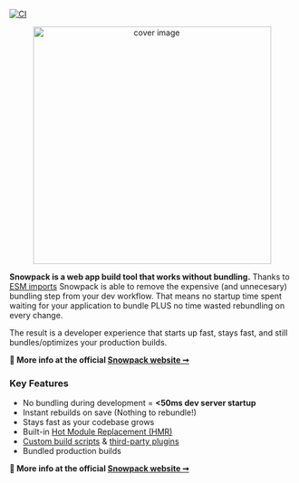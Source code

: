 [![CI](https://github.com/pikapkg/snowpack/workflows/CI/badge.svg?event=push)](https://github.com/pikapkg/snowpack/actions)

<p align="center">
  <img height="420" src="https://imgur.com/uXHFm5y.jpg" alt="cover image">
</p>

**Snowpack is a web app build tool that works without bundling.** Thanks to [ESM imports](https://developer.mozilla.org/en-US/docs/Web/JavaScript/Reference/Statements/import) Snowpack is able to remove the expensive (and unnecesary) bundling step from your dev workflow. That means no startup time spent waiting for your application to bundle PLUS no time wasted rebundling on every change.

The result is a developer experience that starts up fast, stays fast, and still bundles/optimizes your production builds.

**💁 More info at the official [Snowpack website ➞](https://snowpack.dev)**

### Key Features

- No bundling during development = **<50ms dev server startup**
- Instant rebuilds on save (Nothing to rebundle!)
- Stays fast as your codebase grows
- Built-in [Hot Module Replacement (HMR)](#hot-module-replacement)
- [Custom build scripts](#build-scripts) & [third-party plugins](#build-plugins)
- Bundled production builds

**💁 More info at the official [Snowpack website ➞](https://snowpack.dev)**
